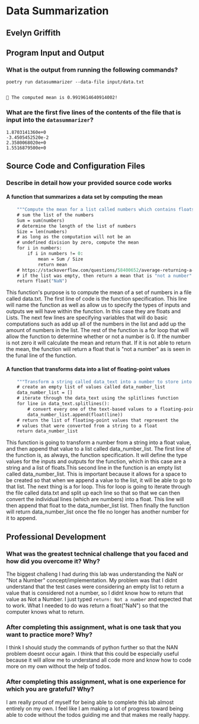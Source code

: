 # Data Summarization

## Evelyn Griffith

## Program Input and Output

### What is the output from running the following commands?

`poetry run datasummarizer --data-file input/data.txt`

```🔬 The data file contains 100 data values in it! Let's get summarizing!

🧮 The computed mean is 0.9919614640914002!
```

### What are the first five lines of the contents of the file that is input into the `datasummarizer`?

```2.5169521900e+0
1.8703141360e+0
-3.4505452520e-2
2.3580068020e+0
1.5516879500e+0
```

## Source Code and Configuration Files

### Describe in detail how your provided source code works

#### A function that summarizes a data set by computing the mean

```def compute_mean(numbers: List[float]) -> float:
    """Compute the mean for a list called numbers which contains floats."""
    # sum the list of the numbers
    Sum = sum(numbers)
    # determine the length of the list of numbers
    Size = len(numbers)
    # as long as the computation will not be an
    # undefined division by zero, compute the mean
    for i in numbers:
        if i in numbers != 0:
            mean = Sum / Size
            return mean
    # https://stackoverflow.com/questions/58400652/average-returning-a-value-even-when-list-is-empty
    # if the list was empty, then return a mean that is "not a number"
    return float("NaN")
```

This function's purpose is to compute the mean of a set of numbers in a file called data.txt. The first line of code is the function specification. This line will name the function as well as allow us to specify the types of inputs and outputs we will have within the function. In this case they are floats and Lists. The next few lines are specifying variables that will do basic computations such as add up all of the numbers in the list and add up the amount of numbers in the list. The rest of the function is a for loop that will allow the function to determine whether or not a number is 0. If the number is not zero it will calculate the mean and return that. If it is not able to return the mean, the function will return a float that is "not a number" as is seen in the funal line of the function.

#### A function that transforms data into a list of floating-point values

```def transform_string_to_number_list(data_text: str) -> List[float]:
    """Transform a string called data_text into a number to store into a list as a float."""
    # create an empty list of values called data_number_list
    data_number_list = []
    # iterate through the data_text using the splitlines function
    for line in data_text.splitlines():
        # convert every one of the text-based values to a floating-point value
        data_number_list.append(float(line))
    # return the list of floating-point values that represent the
    # values that were converted from a string to a float
    return data_number_list
```

This function is going to transform a number from a string into a float value, and then append that value to a list called data_number_list. The first line of the function is, as always, the function specification. It will define the type values for the inputs and outputs for the function, which in this case are a string and a list of floats.This second line in the function is an empty list called data_number_list. This is important because it allows for a space to be created so that when we append a value to the list, it will be able to go to that list. The next thing is a for loop. This for loop is going to iterate through the file called data.txt and split up each line so that so that we can then convert the individual lines (which are numbers) into a float. This line will then append that float to the data_number_list list. Then finally the function will return data_number_list once the file no longer has another number for it to append.

## Professional Development

### What was the greatest technical challenge that you faced and how did you overcome it? Why?

The biggest challeng I had during this lab was understanding the NaN or "Not a Number" concept/implementation. My problem was that I didnt understand that the test cases were considering an empty list to return a value that is considered not a number, so I didnt know how to return that value as Not a Number. I just typed `return: Not a number` and expected that to work. What I needed to do was return a float("NaN") so that the computer knows what to return.

### After completing this assignment, what is one task that you want to practice more? Why?

I think I should study the commands of python further so that the NAN problem doesnt occur again. I think that this could be especially useful because it will allow me to understand all code more and know how to code more on my own without the help of todos.

### After completing this assignment, what is one experience for which you are grateful? Why?

I am really proud of myself for being able to complete this lab almost entirely on my own. I feel like I am making a lot of progress toward being able to code without the todos guiding me and that makes me really happy.
